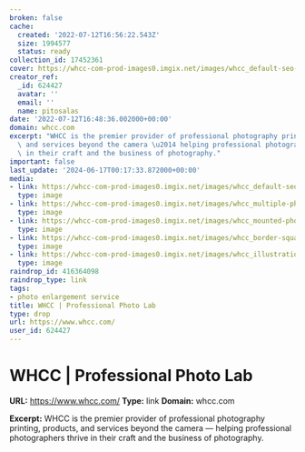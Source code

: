 ```yaml
---
broken: false
cache:
  created: '2022-07-12T16:56:22.543Z'
  size: 1994577
  status: ready
collection_id: 17452361
cover: https://whcc-com-prod-images0.imgix.net/images/whcc_default-seo-image.jpg?fm=jpg&w=1200&h=630&fit=crop&crop=focalpoint&fp-x=.5&fp-y=.5
creator_ref:
  _id: 624427
  avatar: ''
  email: ''
  name: pitosalas
date: '2022-07-12T16:48:36.002000+00:00'
domain: whcc.com
excerpt: "WHCC is the premier provider of professional photography printing, products,\
  \ and services beyond the camera \u2014 helping professional photographers thrive\
  \ in their craft and the business of photography."
important: false
last_update: '2024-06-17T00:17:33.872000+00:00'
media:
- link: https://whcc-com-prod-images0.imgix.net/images/whcc_default-seo-image.jpg?fm=jpg&w=1200&h=630&fit=crop&crop=focalpoint&fp-x=.5&fp-y=.5
  type: image
- link: https://whcc-com-prod-images0.imgix.net/images/whcc_multiple-photographic-prints_01.jpeg?auto=format&w=1200&q=75
  type: image
- link: https://whcc-com-prod-images0.imgix.net/images/whcc_mounted-photographic-print-wood-display-stand_01.jpeg?auto=format&w=1200&q=75
  type: image
- link: https://whcc-com-prod-images0.imgix.net/images/whcc_border-square-and-small-fine-art-prints_02.jpg?auto=format&w=1200&q=75
  type: image
- link: https://whcc-com-prod-images0.imgix.net/images/whcc_illustration-artwork-fine-art-prints_02.jpg?auto=format&w=1200&q=75
  type: image
raindrop_id: 416364098
raindrop_type: link
tags:
- photo enlargement service
title: WHCC | Professional Photo Lab
type: drop
url: https://www.whcc.com/
user_id: 624427
---
```


# WHCC | Professional Photo Lab

**URL:** https://www.whcc.com/
**Type:** link
**Domain:** whcc.com

**Excerpt:** WHCC is the premier provider of professional photography printing, products, and services beyond the camera — helping professional photographers thrive in their craft and the business of photography.
